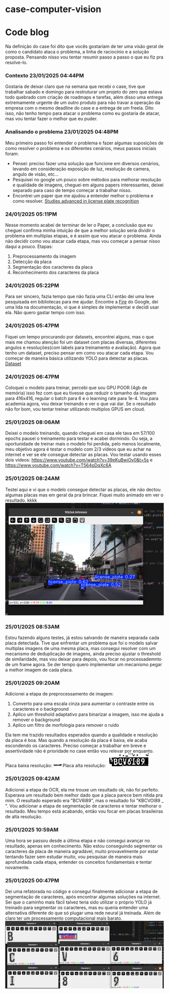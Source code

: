 # case-computer-vision



# Code blog

Na definição do case foi dito que vocês gostariam de ter uma visão geral de como o candidato ataca o problema, a linha de raciocínio e a solução proposta. Pensando nisso vou tentar resumir passo a passo o que eu fiz pra resolve-lo. 


### Contexto 23/01/2025 04:44PM

Gostaria de deixar claro que na semana que recebi o case, tive que trabalhar sabado e domingo para restruturar um projeto do zero que estava todo quebrado com criação de roadmaps e tarefas, além disso uma entrega extremamente urgente de um outro produto para não travar a operação da empresa com o mesmo deadline do case e a entrega de um freela. Dito isso, não tenho tempo para atacar o problema como eu gostaria de atacar, mas vou tentar fazer o melhor que eu puder.


### Analisando o problema 23/01/2025 04:48PM
Meu primeiro passo foi entender o problema e fazer algumas suposições de como resolver o problema e os diferentes cenários, meus passos iniciais foram:
- Pensei: preciso fazer uma solução que funcione em diversos cenários, levando em consideração exposição de luz, resolução de camera, angulo de visão, etc...
- Pesquisei no google um pouco sobre métodos para melhorar resolução e qualidade de imagens, cheguei em alguns papers interessantes, deixei separado para caso de tempo começar a trabalhar nisso.
- Encontrei um paper que me ajudou a entender melhor o problema e como resolver. [Studies advanced in license plate recognition](https://www.researchgate.net/publication/372823340_Studies_Advanced_in_License_Plate_Recognition)

### 24/01/2025 05:11PM
Nesse momento acabei de terminar de ler o Paper, a conclusão que eu cheguei confirma minha intuição de que a melhor solução seria dividir o problema em multiplas etapas, e é assim que vou atacar o problema. Ainda não decidir como vou atacar cada etapa, mas vou começar a pensar nisso daqui a pouco.
Etapas:
1) Preprocessamento da imagem
2) Detecção da placa
3) Segmentação dos caracteres da placa
4) Reconhecimento dos caracteres da placa

### 24/01/2025 05:22PM
Para ser sincero, fazia tempo que não fazia uma CLI então dei uma leve pesquisada em bibliotecas para me ajudar. Encontre a [Fire](https://github.com/google/python-fire/blob/master/docs/guide.md) do Google, dei uma lida na documentação, vi que é simples de implementar e decidi usar ela. Não quero gastar tempo com isso.


### 24/01/2025 05:47PM
Fiquei um tempo procurando por datasets, encontrei alguns, mas o que mais me chamou atenção foi um dataset com placas diversas, diferentes angulos e resoluções(com labels para treinamento e avaliação). Agora que tenho um dataset, preciso pensar em como vou atacar cada etapa. Vou começar de maneira básica utilizando YOLO para detectar as placas. [Dataset](https://www.kaggle.com/datasets/fareselmenshawii/license-plate-dataset)


### 24/01/2025 06:47PM
Coloquei o modelo para treinar, percebi que sou GPU POOR (4gb de memória) isso fez com que eu tivesse que reduzir o tamanho da imagem para 416x416, regular o batch para 6 e o learning rate para 1e-4. Vou para academia agora, vou deixar treinando e ver o que vai dar. Se o resultado não for bom, vou tentar treinar utilizando multiplos GPUS em cloud. 


### 25/01/2025 08:06AM
Deixei o modelo treinando, quando cheguei em casa ele tava em 57/100 epochs pausei o treinamento para testar e acabei dormindo. Ou seja, a oportunidade de treinar mais o modelo foi perdida, pelo menos localmente, meu objetivo agora é testar o modelo com 2/3 vídeos que eu achar na internet e ver se ele consegue detectar as placas.
Vou testar usando esses dois vídeos: https://www.youtube.com/watch?v=39eKuBwiOv0&t=5s e https://www.youtube.com/watch?v=T564pDqXc6A


### 25/01/2025 08:24AM
Testei aqui e vi que o modelo consegue detectar as placas, ele não dectou algumas placas mas em geral da pra brincar. Fiquei muito animado em ver o resultado. kkkk 
![License Plate Detection](media/image.png)

### 25/01/2025 08:53AM
Estou fazendo alguns testes, já estou salvando de maneira separada cada placa detectada. Tive que enfrentar um problema que foi o modelo salvar multiplas imagens de uma mesma placa, mas consegui resolver com um mecanismo de deduplicação de imagens, ainda preciso ajustar o threshold de similaridade, mas vou deixar para depois, vou focar no processademnto de um frame agora. Se der tempo quero implementar um mecanismo pegar a melhor imagem de cada placa.

### 25/01/2025 09:20AM
Adicionei a etapa de preprocessamento de imagem:
1) Converto para uma escala cinza para aumentar o contraste entre os caracteres e o background
2) Aplico um threshold adaptativo para binarizar a imagem, isso me ajuda a remover o background
3) Aplico um filtro de morfologia para remover o ruido 

Ela tem me trazido resultados esperados quando a qualidade e resolução da placa é boa. Mas quando a resolução da placa é baixa, ele acaba escondendo os caracteres. Preciso começar a trabalhar em breve e assertividade não é prioridade no case então vou relevar por enquanto.
Placa baixa resolução:
![placa_baixa_resolucao](media/placa_pre_baixa_res.jpg)
Placa alta resolução:
![placa_boa_resolucao](media/placa_pre_boa_res.jpg)

### 25/01/2025 09:42AM
Adicionei a etapa de OCR, ela me trouxe um resultado ok, não foi perfeito. Esperava um resultado bem melhor dado que a placa parece bem nitida pra mim. O resultado esperado era "BCV6I89", mas o resultado foi "KBCVOI89 _ ". Vou adicionar a etapa de segmentação de caracteres e tentar melhorar o resultado. Meu tempo está acabando, então vou focar em placas brasileiras de alta resolução.

### 25/01/2025 10:59AM
Uma hora se passou desde a última etapa e não consegui avançar no resultado, apenas em conhecimento. Não estou conseguindo segmentar os caracteres da placa de maneira agradável, muito provavelmente por estar tentando fazer sem estudar muito, vou pesquisar de maneira mais aprofundada cada etapa, entender os conceitos fundamentais e tentar novamente.

### 25/01/2025 00:47PM
Dei uma refatorada no código e consegui finalmente adicionar a etapa de segmentação de caracteres, após encontrar algumas soluções na internet. Sei que o caminho mais fácil talvez teria sido utilizar o próprio YOLO já treinado para segmentar os caracteres, mas eu queria entender uma alternativa diferente do que só plugar uma rede neural já treinada. Além de claro ter um processamento computacional mais barato.
![Segmentation](media/segmentation.png)
